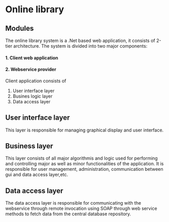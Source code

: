 # Online library

## Modules
The online library system is a .Net based web application, it consists of 2-tier architecture. The system is divided into two major components:
#### 1. Client web application
#### 2. Webservice provider

Client application consists of
1. User interface layer
1. Busines logic layer
1. Data access layer

## User interface layer
This layer is responsible for managing graphical display and user interface.

## Business layer
This layer consists of all major algorithmis and logic used for performing and controlling major as well as minor functionalities of the application. It is responsible for user management, administration, communication between gui and data access layer,etc.

## Data access layer
The data access layer is responsible for communicating with the webservice through remote invocation using SOAP through web service methods to fetch data from the central database repository.
